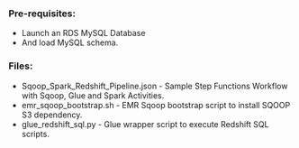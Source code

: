 ### Pre-requisites:

* Launch an RDS MySQL Database
* And load MySQL schema.

### Files:

* Sqoop_Spark_Redshift_Pipeline.json  - Sample Step Functions Workflow with Sqoop, Glue and Spark Activities.
* emr_sqoop_bootstrap.sh - EMR Sqoop bootstrap script to install SQOOP S3 dependency.
* glue_redshift_sql.py - Glue wrapper script to execute Redshift SQL scripts.
